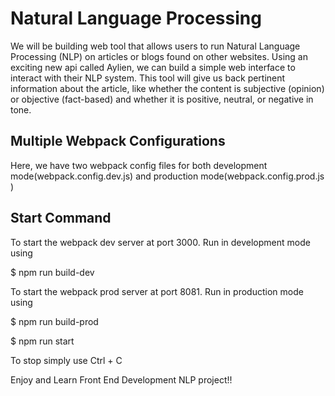 # Natural Language Processing

We will be building web tool that allows users to run Natural Language Processing (NLP) on articles or blogs found on other websites. Using an exciting new api called Aylien, we can build a simple web interface to interact with their NLP system. This tool will give us back pertinent information about the article, like whether the content is subjective (opinion) or objective (fact-based) and whether it is positive, neutral, or negative in tone.


## Multiple Webpack Configurations

Here, we have two webpack config files for both development mode(webpack.config.dev.js) and production mode(webpack.config.prod.js )


## Start Command

To start the webpack dev server at port 3000. Run in development mode using

 $ npm run build-dev


 To start the webpack prod server at port 8081. Run in production mode using


$ npm run build-prod

$ npm run start

To stop simply use Ctrl + C

Enjoy and Learn Front End Development NLP project!!
